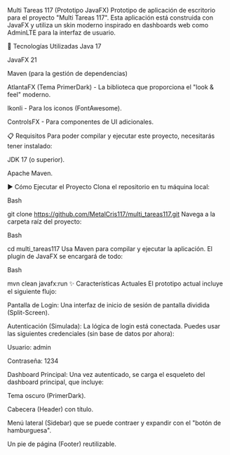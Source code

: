 Multi Tareas 117 (Prototipo JavaFX)
Prototipo de aplicación de escritorio para el proyecto "Multi Tareas 117". Esta aplicación está construida con JavaFX y utiliza un skin moderno inspirado en dashboards web como AdminLTE para la interfaz de usuario.

🚀 Tecnologías Utilizadas
Java 17

JavaFX 21

Maven (para la gestión de dependencias)

AtlantaFX (Tema PrimerDark) - La biblioteca que proporciona el "look & feel" moderno.

Ikonli - Para los iconos (FontAwesome).

ControlsFX - Para componentes de UI adicionales.

📋 Requisitos
Para poder compilar y ejecutar este proyecto, necesitarás tener instalado:

JDK 17 (o superior).

Apache Maven.

▶️ Cómo Ejecutar el Proyecto
Clona el repositorio en tu máquina local:

Bash

git clone https://github.com/MetalCris117/multi_tareas117.git
Navega a la carpeta raíz del proyecto:

Bash

cd multi_tareas117
Usa Maven para compilar y ejecutar la aplicación. El plugin de JavaFX se encargará de todo:

Bash

mvn clean javafx:run
✨ Características Actuales
El prototipo actual incluye el siguiente flujo:

Pantalla de Login: Una interfaz de inicio de sesión de pantalla dividida (Split-Screen).

Autenticación (Simulada): La lógica de login está conectada. Puedes usar las siguientes credenciales (sin base de datos por ahora):

Usuario: admin

Contraseña: 1234

Dashboard Principal: Una vez autenticado, se carga el esqueleto del dashboard principal, que incluye:

Tema oscuro (PrimerDark).

Cabecera (Header) con título.

Menú lateral (Sidebar) que se puede contraer y expandir con el "botón de hamburguesa".

Un pie de página (Footer) reutilizable.
